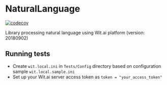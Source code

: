 # NaturalLanguage

[![codecov](https://codecov.io/gh/dasuos/NaturalLanguage/branch/master/graph/badge.svg)](https://codecov.io/gh/dasuos/NaturalLanguage)

Library processing natural language using Wit.ai platform (version: 20180902)

## Running tests

- Create `wit.local.ini` in `Tests/Config` directory based on configuration sample `wit.local.sample.ini`
- Set up your Wit.ai server access token as `token = "your_access_token"`
